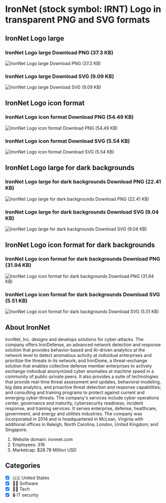 # IronNet (stock symbol: IRNT) Logo in transparent PNG and SVG formats

## IronNet Logo large

### IronNet Logo large Download PNG (37.3 KB)

![IronNet Logo large Download PNG (37.3 KB)](/img/orig/IRNT_BIG-e2573dc8.png)

### IronNet Logo large Download SVG (9.09 KB)

![IronNet Logo large Download SVG (9.09 KB)](/img/orig/IRNT_BIG-c54fee39.svg)

## IronNet Logo icon format

### IronNet Logo icon format Download PNG (54.49 KB)

![IronNet Logo icon format Download PNG (54.49 KB)](/img/orig/IRNT-3149800b.png)

### IronNet Logo icon format Download SVG (5.54 KB)

![IronNet Logo icon format Download SVG (5.54 KB)](/img/orig/IRNT-003cd117.svg)

## IronNet Logo large for dark backgrounds

### IronNet Logo large for dark backgrounds Download PNG (22.41 KB)

![IronNet Logo large for dark backgrounds Download PNG (22.41 KB)](/img/orig/IRNT_BIG.D-67bf55d3.png)

### IronNet Logo large for dark backgrounds Download SVG (9.04 KB)

![IronNet Logo large for dark backgrounds Download SVG (9.04 KB)](/img/orig/IRNT_BIG.D-03c90244.svg)

## IronNet Logo icon format for dark backgrounds

### IronNet Logo icon format for dark backgrounds Download PNG (31.94 KB)

![IronNet Logo icon format for dark backgrounds Download PNG (31.94 KB)](/img/orig/IRNT.D-6b01a7eb.png)

### IronNet Logo icon format for dark backgrounds Download SVG (5.51 KB)

![IronNet Logo icon format for dark backgrounds Download SVG (5.51 KB)](/img/orig/IRNT.D-a8dd6eb0.svg)

## About IronNet

IronNet, Inc. designs and develops solutions for cyber-attacks. The company offers IronDefense, an advanced network detection and response solution that provides behavior-based and AI-driven analytics at the network level to detect anomalous activity at individual enterprises and prioritize the threats in its network; and IronDome, a threat-exchange solution that enables collective defense member enterprises to actively exchange individual anonymized cyber anomalies at machine speed in a community of public-private peers. It also provides a suite of technologies that provide real-time threat assessment and updates, behavioral modeling, big data analytics, and proactive threat detection and response capabilities; and consulting and training programs to protect against current and emerging cyber-threats. The company's services include cyber operations center, governance and maturity, cybersecurity readiness, incident response, and training services. It serves enterprise, defense, healthcare, government, and energy and utilities industries. The company was incorporated in 2014 and is headquartered in McLean, Virginia with additional offices in Raleigh, North Carolina; London, United Kingdom; and Singapore.

1. Website domain: ironnet.com
2. Employees: 316
3. Marketcap: $28.78 Million USD


## Categories
- [x] 🇺🇸 United States
- [x] 👨‍💻 Software
- [x] 👩‍💻 Tech
- [x] 🔒 IT security
